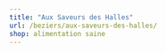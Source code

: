```yaml
---
title: "Aux Saveurs des Halles"
url: /beziers/aux-saveurs-des-halles/
shop: alimentation saine
---
```

